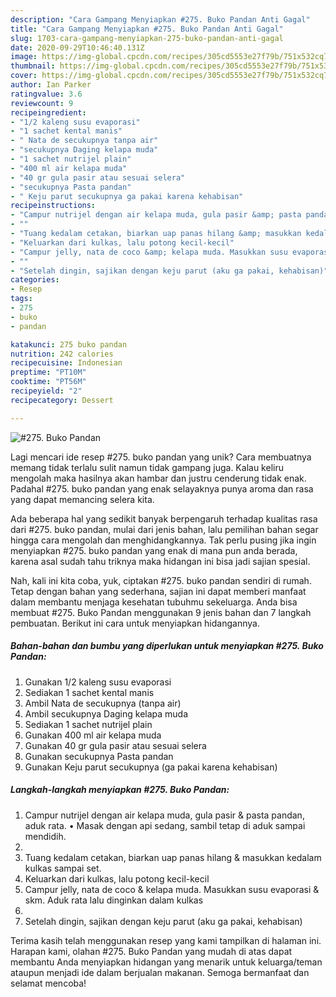 ```yaml
---
description: "Cara Gampang Menyiapkan #275. Buko Pandan Anti Gagal"
title: "Cara Gampang Menyiapkan #275. Buko Pandan Anti Gagal"
slug: 1703-cara-gampang-menyiapkan-275-buko-pandan-anti-gagal
date: 2020-09-29T10:46:40.131Z
image: https://img-global.cpcdn.com/recipes/305cd5553e27f79b/751x532cq70/275-buko-pandan-foto-resep-utama.jpg
thumbnail: https://img-global.cpcdn.com/recipes/305cd5553e27f79b/751x532cq70/275-buko-pandan-foto-resep-utama.jpg
cover: https://img-global.cpcdn.com/recipes/305cd5553e27f79b/751x532cq70/275-buko-pandan-foto-resep-utama.jpg
author: Ian Parker
ratingvalue: 3.6
reviewcount: 9
recipeingredient:
- "1/2 kaleng susu evaporasi"
- "1 sachet kental manis"
- " Nata de secukupnya tanpa air"
- "secukupnya Daging kelapa muda"
- "1 sachet nutrijel plain"
- "400 ml air kelapa muda"
- "40 gr gula pasir atau sesuai selera"
- "secukupnya Pasta pandan"
- " Keju parut secukupnya ga pakai karena kehabisan"
recipeinstructions:
- "Campur nutrijel dengan air kelapa muda, gula pasir &amp; pasta pandan, aduk rata. • Masak dengan api sedang, sambil tetap di aduk sampai mendidih."
- ""
- "Tuang kedalam cetakan, biarkan uap panas hilang &amp; masukkan kedalam kulkas sampai set."
- "Keluarkan dari kulkas, lalu potong kecil-kecil"
- "Campur jelly, nata de coco &amp; kelapa muda. Masukkan susu evaporasi &amp; skm. Aduk rata lalu dinginkan dalam kulkas"
- ""
- "Setelah dingin, sajikan dengan keju parut (aku ga pakai, kehabisan)"
categories:
- Resep
tags:
- 275
- buko
- pandan

katakunci: 275 buko pandan 
nutrition: 242 calories
recipecuisine: Indonesian
preptime: "PT10M"
cooktime: "PT56M"
recipeyield: "2"
recipecategory: Dessert

---
```



![#275. Buko Pandan](https://img-global.cpcdn.com/recipes/305cd5553e27f79b/751x532cq70/275-buko-pandan-foto-resep-utama.jpg)

Lagi mencari ide resep #275. buko pandan yang unik? Cara membuatnya memang tidak terlalu sulit namun tidak gampang juga. Kalau keliru mengolah maka hasilnya akan hambar dan justru cenderung tidak enak. Padahal #275. buko pandan yang enak selayaknya punya aroma dan rasa yang dapat memancing selera kita.



Ada beberapa hal yang sedikit banyak berpengaruh terhadap kualitas rasa dari #275. buko pandan, mulai dari jenis bahan, lalu pemilihan bahan segar hingga cara mengolah dan menghidangkannya. Tak perlu pusing jika ingin menyiapkan #275. buko pandan yang enak di mana pun anda berada, karena asal sudah tahu triknya maka hidangan ini bisa jadi sajian spesial.


Nah, kali ini kita coba, yuk, ciptakan #275. buko pandan sendiri di rumah. Tetap dengan bahan yang sederhana, sajian ini dapat memberi manfaat dalam membantu menjaga kesehatan tubuhmu sekeluarga. Anda bisa membuat #275. Buko Pandan menggunakan 9 jenis bahan dan 7 langkah pembuatan. Berikut ini cara untuk menyiapkan hidangannya.

<!--inarticleads1-->

##### Bahan-bahan dan bumbu yang diperlukan untuk menyiapkan #275. Buko Pandan:

1. Gunakan 1/2 kaleng susu evaporasi
1. Sediakan 1 sachet kental manis
1. Ambil  Nata de secukupnya (tanpa air)
1. Ambil secukupnya Daging kelapa muda
1. Sediakan 1 sachet nutrijel plain
1. Gunakan 400 ml air kelapa muda
1. Gunakan 40 gr gula pasir atau sesuai selera
1. Gunakan secukupnya Pasta pandan
1. Gunakan  Keju parut secukupnya (ga pakai karena kehabisan)




<!--inarticleads2-->

##### Langkah-langkah menyiapkan #275. Buko Pandan:

1. Campur nutrijel dengan air kelapa muda, gula pasir &amp; pasta pandan, aduk rata. • Masak dengan api sedang, sambil tetap di aduk sampai mendidih.
1. 
1. Tuang kedalam cetakan, biarkan uap panas hilang &amp; masukkan kedalam kulkas sampai set.
1. Keluarkan dari kulkas, lalu potong kecil-kecil
1. Campur jelly, nata de coco &amp; kelapa muda. Masukkan susu evaporasi &amp; skm. Aduk rata lalu dinginkan dalam kulkas
1. 
1. Setelah dingin, sajikan dengan keju parut (aku ga pakai, kehabisan)




Terima kasih telah menggunakan resep yang kami tampilkan di halaman ini. Harapan kami, olahan #275. Buko Pandan yang mudah di atas dapat membantu Anda menyiapkan hidangan yang menarik untuk keluarga/teman ataupun menjadi ide dalam berjualan makanan. Semoga bermanfaat dan selamat mencoba!
